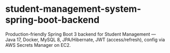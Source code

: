 # student-management-system-spring-boot-backend
Production-friendly Spring Boot 3 backend for Student Management — Java 17, Docker, MySQL 8, JPA/Hibernate, JWT (access/refresh), config via AWS Secrets Manager on EC2.
